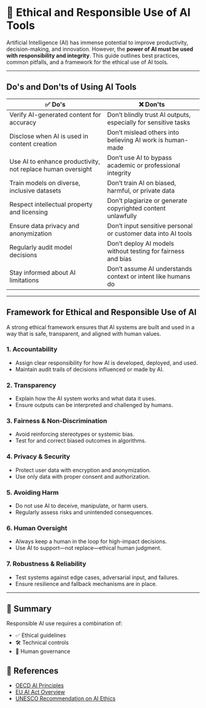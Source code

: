 # 🤖 Ethical and Responsible Use of AI Tools

Artificial Intelligence (AI) has immense potential to improve productivity, decision-making, and innovation. However, the **power of AI must be used with responsibility and integrity**. This guide outlines best practices, common pitfalls, and a framework for the ethical use of AI tools.

---

## Do's and Don'ts of Using AI Tools

| ✅ Do's                                                     | ❌ Don'ts                                                      |
|-------------------------------------------------------------|----------------------------------------------------------------|
| Verify AI-generated content for accuracy                    | Don’t blindly trust AI outputs, especially for sensitive tasks |
| Disclose when AI is used in content creation                | Don’t mislead others into believing AI work is human-made      |
| Use AI to enhance productivity, not replace human oversight | Don’t use AI to bypass academic or professional integrity      |
| Train models on diverse, inclusive datasets                 | Don’t train AI on biased, harmful, or private data             |
| Respect intellectual property and licensing                 | Don’t plagiarize or generate copyrighted content unlawfully    |
| Ensure data privacy and anonymization                       | Don’t input sensitive personal or customer data into AI tools  |
| Regularly audit model decisions                             | Don’t deploy AI models without testing for fairness and bias   |
| Stay informed about AI limitations                          | Don’t assume AI understands context or intent like humans do   |

---

## Framework for Ethical and Responsible Use of AI

A strong ethical framework ensures that AI systems are built and used in a way that is safe, transparent, and aligned with human values.

### 1. **Accountability**

- Assign clear responsibility for how AI is developed, deployed, and used.
- Maintain audit trails of decisions influenced or made by AI.

### 2. **Transparency**

- Explain how the AI system works and what data it uses.
- Ensure outputs can be interpreted and challenged by humans.

### 3. **Fairness & Non-Discrimination**

- Avoid reinforcing stereotypes or systemic bias.
- Test for and correct biased outcomes in algorithms.

### 4. **Privacy & Security**

- Protect user data with encryption and anonymization.
- Use only data with proper consent and authorization.

### 5. **Avoiding Harm**

- Do not use AI to deceive, manipulate, or harm users.
- Regularly assess risks and unintended consequences.

### 6. **Human Oversight**

- Always keep a human in the loop for high-impact decisions.
- Use AI to support—not replace—ethical human judgment.

### 7. **Robustness & Reliability**

- Test systems against edge cases, adversarial input, and failures.
- Ensure resilience and fallback mechanisms are in place.

---

## 📌 Summary

Responsible AI use requires a combination of:

- ✅ Ethical guidelines
- 🛠 Technical controls
- 👥 Human governance

## 🔗 References

- [OECD AI Principles](https://www.oecd.org/going-digital/ai/principles/)
- [EU AI Act Overview](https://artificialintelligenceact.eu/)
- [UNESCO Recommendation on AI Ethics](https://en.unesco.org/artificial-intelligence/ethics)
